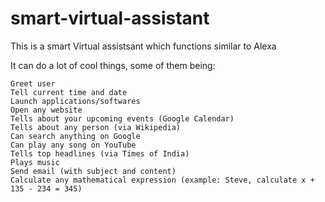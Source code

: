 # smart-virtual-assistant
This is a smart Virtual assistsant  which functions similar to Alexa

It can do a lot of cool things, some of them being:

    Greet user
    Tell current time and date
    Launch applications/softwares
    Open any website
    Tells about your upcoming events (Google Calendar)
    Tells about any person (via Wikipedia)
    Can search anything on Google
    Can play any song on YouTube
    Tells top headlines (via Times of India)
    Plays music
    Send email (with subject and content)
    Calculate any mathematical expression (example: Steve, calculate x + 135 - 234 = 345)
   
 

    
